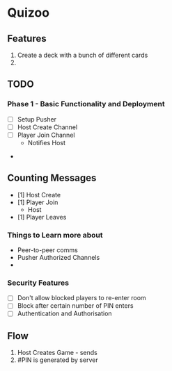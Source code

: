 # Quizoo

## Features
1. Create a deck with a bunch of different cards
2. 


## TODO

### Phase 1 - Basic Functionality and Deployment
* [ ] Setup Pusher
* [ ] Host Create Channel
* [ ] Player Join Channel
  * Notifies Host
* 

## Counting Messages
* [1] Host Create
* [1] Player Join
  * Host
* [1] Player Leaves

### Things to Learn more about
* Peer-to-peer comms
* Pusher Authorized Channels
* 

### Security Features
* [ ] Don't allow blocked players to re-enter room
* [ ] Block after certain number of PIN enters
* [ ] Authentication and Authorisation

## Flow
1. Host Creates Game - sends 
2. #PIN is generated by server